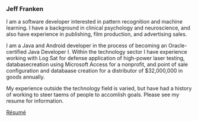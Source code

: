 ### Jeff Franken

I am a software developer interested in pattern recognition and machine learning. I have a background in clinical psychology and neuroscience, and also have experience in publishing, film production, and advertising sales.

I am a Java and Android developer in the process of becoming an Oracle-certified Java Developer I. Within the technology sector I have experience working with Log Sat for defense application of high-power laser testing, databasecreation using Microsoft Access for a nonprofit, and point of sale configuration and databaase creation for a distributor of $32,000,000 in goods annually. 

My experience outside the technology field is varied, but have had a history of working to steer taems of people to accomlish goals. Please see my resume for information.

[R&eacute;sum&eacute;](resume.md)

